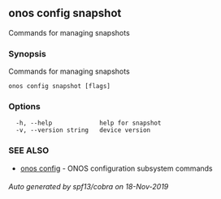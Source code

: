 ## onos config snapshot

Commands for managing snapshots

### Synopsis

Commands for managing snapshots

```
onos config snapshot [flags]
```

### Options

```
  -h, --help             help for snapshot
  -v, --version string   device version
```

### SEE ALSO

* [onos config](onos_config.md)	 - ONOS configuration subsystem commands

###### Auto generated by spf13/cobra on 18-Nov-2019
